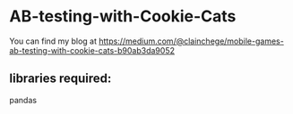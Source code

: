 # AB-testing-with-Cookie-Cats
You can find my blog at https://medium.com/@clainchege/mobile-games-ab-testing-with-cookie-cats-b90ab3da9052
## libraries required:
  pandas
  
